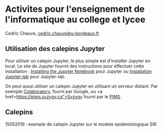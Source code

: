# Activites pour l'enseignement de l'informatique au college et lycee

Cedric Chauve, cedric.chauve@u-bordeaux.fr

## Utilisation des calepins Jupyter

Pour utiliser un calepin Jupyter, le plus simple est d'installer Jupyter en local. Le site de Jupyter fournit des instructions pour effectuer cette installation : <a href="https://jupyter.org/install">Installing the Jupyter Notebook</a> pour Jupyter ou <a href="https://jupyterlab.readthedocs.io/en/stable/getting_started/installation.html">Installation Jupyter-lab</a>  pour Jupyter-lab.

On peut aussi utiliser un calepin Jupyter en utilisant un serveur distant. Par exemple <a href="https://colab.research.google.com">Colaboratory</a>, fourni par Google, ou <a href=https://pims.syzygy.ca">Syzygy</a> fourni par le <a href="https://www.pims.math.ca">PIMS</a>.

## Calepins

15052019 : exemple de calepin Jupyter sur le modele epidemiologique SIR
